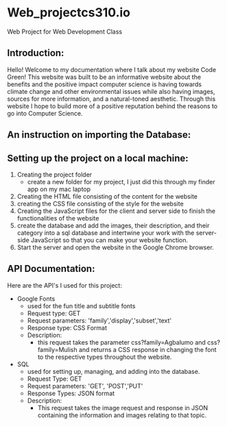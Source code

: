 # Web_projectcs310.io
Web Project for Web Development Class

## Introduction:
Hello! Welcome to my documentation where I talk about my website Code Green! This website was built to be an informative website about the benefits and the positive impact computer science is having towards climate change and other environmental issues while also having images, sources for more information, and a natural-toned aesthetic. Through this website I hope to build more of a positive reputation behind the reasons to go into Computer Science.
## An instruction on importing the Database:
## Setting up the project on a local machine:
1. Creating the project folder
    - create a new folder for my project, I just did this through my finder app on my mac laptop
2. Creating the HTML file consisting of the content for the website
3. creating the CSS file consisting of the style for the website
4. Creating the JavaScript files for the client and server side to finish the functionalities of the website
5. create the database and add the images, their description, and their category into a sql database and intertwine your work with the server-side JavaScript so that you can make your website function.
5. Start the server and open the website in the Google Chrome browser.
## API Documentation:
Here are the API's I used for this project:
- Google Fonts
    - used for the fun title and subtitle fonts
    - Request type: GET
    - Request parameters: 'family','display','subset','text'
    - Response type: CSS Format
    - Description: 
        - this request takes the parameter css?family=Agbalumo and css?family=Mulish and returns a CSS response in changing the font to the respective types throughout the website.
- SQL
    - used for setting up, managing, and adding into the database.
    - Request Type: GET
    - Request parameters: 'GET', 'POST','PUT'
    - Response Types: JSON format
    - Description:
        - This request takes the image request and response in JSON containing the information and images relating to that topic.